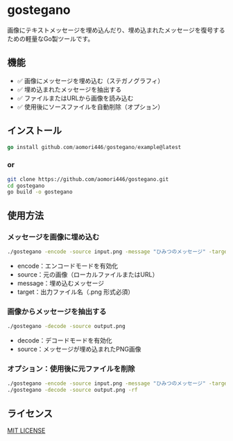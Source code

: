 # gostegano 

画像にテキストメッセージを埋め込んだり、埋め込まれたメッセージを復号するための軽量なGo製ツールです。

## 機能

- ✅ 画像にメッセージを埋め込む（ステガノグラフィ）
- ✅ 埋め込まれたメッセージを抽出する
- ✅ ファイルまたはURLから画像を読み込む
- ✅ 使用後にソースファイルを自動削除（オプション）

## インストール

```go
go install github.com/aomori446/gostegano/example@latest
```
### or

```bash
git clone https://github.com/aomori446/gostegano.git
cd gostegano
go build -o gostegano
```

## 使用方法

### メッセージを画像に埋め込む

```bash
./gostegano -encode -source input.png -message "ひみつのメッセージ" -target output.png
```
- encode：エンコードモードを有効化
- source：元の画像（ローカルファイルまたはURL）
- message：埋め込むメッセージ
- target：出力ファイル名（.png 形式必須）

### 画像からメッセージを抽出する

```bash
./gostegano -decode -source output.png
```

- decode：デコードモードを有効化
- source：メッセージが埋め込まれたPNG画像

### オプション：使用後に元ファイルを削除
```bash
./gostegano -encode -source input.png -message "ひみつのメッセージ" -target output.png -rf
./gostegano -decode -source output.png -rf
```

## ライセンス
[MIT LICENSE](https://github.com/aomori446/gostegano/blob/main/LICENSE)
